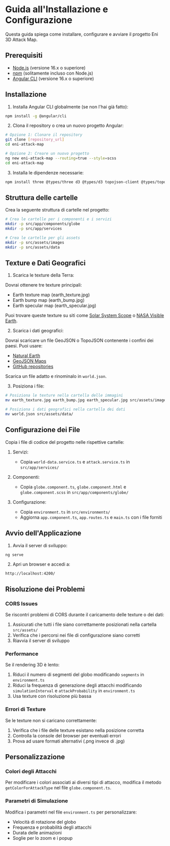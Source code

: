 # Guida all'Installazione e Configurazione

Questa guida spiega come installare, configurare e avviare il progetto Eni 3D Attack Map.

## Prerequisiti

- [Node.js](https://nodejs.org/) (versione 16.x o superiore)
- [npm](https://www.npmjs.com/) (solitamente incluso con Node.js)
- [Angular CLI](https://angular.io/cli) (versione 16.x o superiore)

## Installazione

1. Installa Angular CLI globalmente (se non l'hai già fatto):

```bash
npm install -g @angular/cli
```

2. Clona il repository o crea un nuovo progetto Angular:

```bash
# Opzione 1: Clonare il repository
git clone [repository_url]
cd eni-attack-map

# Opzione 2: Creare un nuovo progetto
ng new eni-attack-map --routing=true --style=scss
cd eni-attack-map
```

3. Installa le dipendenze necessarie:

```bash
npm install three @types/three d3 @types/d3 topojson-client @types/topojson-client
```

## Struttura delle cartelle

Crea la seguente struttura di cartelle nel progetto:

```bash
# Crea le cartelle per i componenti e i servizi
mkdir -p src/app/components/globe
mkdir -p src/app/services

# Crea le cartelle per gli assets
mkdir -p src/assets/images
mkdir -p src/assets/data
```

## Texture e Dati Geografici

1. Scarica le texture della Terra:

Dovrai ottenere tre texture principali:
- Earth texture map (earth_texture.jpg)
- Earth bump map (earth_bump.jpg)
- Earth specular map (earth_specular.jpg)

Puoi trovare queste texture su siti come [Solar System Scope](https://www.solarsystemscope.com/textures/) o [NASA Visible Earth](https://visibleearth.nasa.gov/).

2. Scarica i dati geografici:

Dovrai scaricare un file GeoJSON o TopoJSON contenente i confini dei paesi. Puoi usare:
- [Natural Earth](https://www.naturalearthdata.com/downloads/)
- [GeoJSON Maps](https://geojson-maps.ash.ms/)
- [GitHub repositories](https://github.com/topojson/world-atlas)

Scarica un file adatto e rinominalo in `world.json`.

3. Posiziona i file:

```bash
# Posiziona le texture nella cartella delle immagini
mv earth_texture.jpg earth_bump.jpg earth_specular.jpg src/assets/images/

# Posiziona i dati geografici nella cartella dei dati
mv world.json src/assets/data/
```

## Configurazione dei File

Copia i file di codice del progetto nelle rispettive cartelle:

1. Servizi:
   - Copia `world-data.service.ts` e `attack.service.ts` in `src/app/services/`

2. Componenti:
   - Copia `globe.component.ts`, `globe.component.html` e `globe.component.scss` in `src/app/components/globe/`

3. Configurazione:
   - Copia `environment.ts` in `src/environments/`
   - Aggiorna `app.component.ts`, `app.routes.ts` e `main.ts` con i file forniti

## Avvio dell'Applicazione

1. Avvia il server di sviluppo:

```bash
ng serve
```

2. Apri un browser e accedi a:

```
http://localhost:4200/
```

## Risoluzione dei Problemi

### CORS Issues

Se riscontri problemi di CORS durante il caricamento delle texture o dei dati:

1. Assicurati che tutti i file siano correttamente posizionati nella cartella `src/assets/`
2. Verifica che i percorsi nei file di configurazione siano corretti
3. Riavvia il server di sviluppo

### Performance

Se il rendering 3D è lento:

1. Riduci il numero di segmenti del globo modificando `segments` in `environment.ts`
2. Riduci la frequenza di generazione degli attacchi modificando `simulationInterval` e `attackProbability` in `environment.ts`
3. Usa texture con risoluzione più bassa

### Errori di Texture

Se le texture non si caricano correttamente:

1. Verifica che i file delle texture esistano nella posizione corretta
2. Controlla la console del browser per eventuali errori
3. Prova ad usare formati alternativi (.png invece di .jpg)

## Personalizzazione

### Colori degli Attacchi

Per modificare i colori associati ai diversi tipi di attacco, modifica il metodo `getColorForAttackType` nel file `globe.component.ts`.

### Parametri di Simulazione

Modifica i parametri nel file `environment.ts` per personalizzare:
- Velocità di rotazione del globo
- Frequenza e probabilità degli attacchi
- Durata delle animazioni
- Soglie per lo zoom e i popup